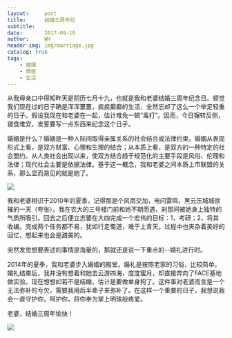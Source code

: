 ```yaml
---
layout:     post
title:      结婚三周年纪
subtitle:   
date:       2017-09-10
author:     WH
header-img: img/marriage.jpg
catalog: true
tags:
    - 婚姻
    - 情感
    - 生活
---
```




从我母亲口中得知昨天是阴历七月十九，也就是我和老婆结婚三周年纪念日。顿觉我们现在过的日子确是浑浑噩噩，疯疯癫癫的生活，全然忘却了这么一个举足轻重的日子。假设我现在和老婆在一起，估计难免一顿“毒打”。因而，今日辗转反侧，寝食难安，发誓要写一点东西来纪念这个日子。

婚姻是什么？婚姻是一种人际间取得亲属关系的社会结合或法律约束。婚姻从表现形式上看，是双方财富、心理和生理的结合；从本质上看，是双方的一种特定的社会盟约。从人类社会出现以来，使双方结合趋于规范化的主要手段是风俗、伦理和法律；现代社会主要是依据法律。基于这一概念，我和老婆之间本质上市联盟的关系，那么显而易见的就是她了。

![](http://wx2.sinaimg.cn/mw690/006AXnVPgy1fje8d8lpz3j30m80xcndq.jpg)

我和老婆相识于2010年的夏季，记得那是个风雨交加，电闪雷鸣，黑云压城城欲摧的一天（夸张）。我在农大的三号楼门前和她不期而遇，刹那间被她身上独特的气质所吸引。回去之后便立志要在大四完成一个宏伟的目标：1，考研；2，将其收编。完成两个任务都不易，犹如行走蜀道，难于上青天。过程中也夹杂着美好的回忆，想起来也会是甜美的。

突然发觉想要表述的事情是海量的，那就还是说一下重点的--婚礼进行时。

2014年的夏季，我和老婆步入婚姻的殿堂。婚礼是按照老家的习俗，比较简单。婚礼结束后，我并没有想着和她去云游四海，度度蜜月，却直接奔向了FACE基地做实验。现在想想如若不是结婚，估计是要做单身狗了。这件事对老婆而言是一个无法弥补的亏欠，需要我用后半辈子来弥补了。在这样一个重要的日子，我想说我会一直守护你，呵护你，将你奉为掌上明珠般疼爱。

老婆，结婚三周年愉快！

![](http://wx4.sinaimg.cn/mw690/006AXnVPgy1fje8d92c9zj30b408a74r.jpg)
